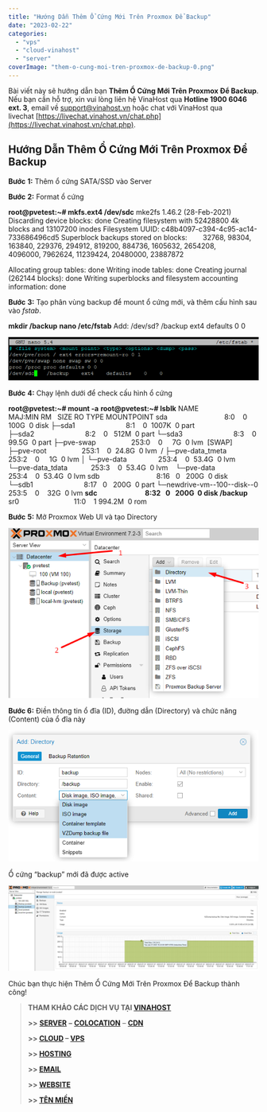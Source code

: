 ```yaml
---
title: "Hướng Dẫn Thêm Ổ Cứng Mới Trên Proxmox Để Backup"
date: "2023-02-22"
categories: 
  - "vps"
  - "cloud-vinahost"
  - "server"
coverImage: "them-o-cung-moi-tren-proxmox-de-backup-0.png"
---
```


Bài viết này sẽ hướng dẫn bạn **Thêm Ổ Cứng Mới Trên Proxmox Để Backup**. Nếu bạn cần hỗ trợ, xin vui lòng liên hệ VinaHost qua **Hotline 1900 6046 ext. 3**, email về [support@vinahost.vn](mailto:support@vinahost.vn) hoặc chat với VinaHost qua livechat [https://livechat.vinahost.vn/chat.php](https://livechat.vinahost.vn/chat.php).

## Hướng Dẫn Thêm Ổ Cứng Mới Trên Proxmox Để Backup

**B****ư****ớc** **1:** Thêm ổ cứng SATA/SSD vào Server

**B****ư****ớc** **2:** Format ổ cứng

**root@pvetest:~# mkfs.ext4 /dev/sdc**
mke2fs 1.46.2 (28-Feb-2021)
Discarding device blocks: done
Creating filesystem with 52428800 4k blocks and 13107200 inodes
Filesystem UUID: c48b4097-c394-4c95-ac14-733686496cd5
Superblock backups stored on blocks:
        32768, 98304, 163840, 229376, 294912, 819200, 884736, 1605632, 2654208,
        4096000, 7962624, 11239424, 20480000, 23887872

Allocating group tables: done
Writing inode tables: done
Creating journal (262144 blocks): done
Writing superblocks and filesystem accounting information: done

**B****ư****ớc** **3:** Tạo phân vùng backup để mount ổ cứng mới, và thêm cấu hình sau vào _fstab_.

**mkdir /backup**
**nano /etc/fstab**
Add: /dev/sd? /backup ext4 defaults 0 0

![](images/them-o-cung-moi-tren-proxmox-de-backup-1.png)

**B****ư****ớc** **4:** Chạy lệnh dưới để check cấu hình ổ cứng

**root@pvetest:~# mount -a**
**root@pvetest:~# lsblk**
NAME                          MAJ:MIN RM   SIZE RO TYPE MOUNTPOINT
sda                             8:0    0   100G  0 disk
├─sda1                          8:1    0  1007K  0 part
├─sda2                          8:2    0   512M  0 part
└─sda3                          8:3    0  99.5G  0 part
  ├─pve-swap                  253:0    0     7G  0 lvm  \[SWAP\]
  ├─pve-root                  253:1    0  24.8G  0 lvm  /
  ├─pve-data\_tmeta            253:2    0     1G  0 lvm
  │ └─pve-data                253:4    0  53.4G  0 lvm
  └─pve-data\_tdata            253:3    0  53.4G  0 lvm
    └─pve-data                253:4    0  53.4G  0 lvm
sdb                             8:16   0   200G  0 disk
└─sdb1                          8:17   0   200G  0 part
  └─newdrive-vm--100--disk--0 253:5    0    32G  0 lvm
**sdc                             8:32   0   200G  0 disk /backup**
sr0                            11:0    1 994.2M  0 rom

**B****ư****ớc** **5:** Mở Proxmox Web UI và tạo Directory

![](images/them-o-cung-moi-tren-proxmox-de-backup-2.png)

**Bước 6:** Điền thông tin ổ đĩa (ID), đường dẫn (Directory) và chức năng (Content) của ổ đĩa này

![](images/them-o-cung-moi-tren-proxmox-de-backup-3.png)

Ổ cứng “backup” mới đã được active

![Proxmox](images/them-o-cung-moi-tren-proxmox-de-backup-4.png)

Chúc bạn thực hiện Thêm Ổ Cứng Mới Trên Proxmox Để Backup thành công!

> **THAM KHẢO CÁC DỊCH VỤ TẠI [VINAHOST](https://vinahost.vn/)**
> 
> **\>>** [**SERVER**](https://vinahost.vn/thue-may-chu-rieng/) **–** [**COLOCATION**](https://vinahost.vn/colocation.html) – [**CDN**](https://vinahost.vn/dich-vu-cdn-chuyen-nghiep)
> 
> **\>> [CLOUD](https://vinahost.vn/cloud-server-gia-re/) – [VPS](https://vinahost.vn/vps-ssd-chuyen-nghiep/)**
> 
> **\>> [HOSTING](https://vinahost.vn/wordpress-hosting)**
> 
> **\>> [EMAIL](https://vinahost.vn/email-hosting)**
> 
> **\>> [WEBSITE](http://vinawebsite.vn/)**
> 
> **\>> [TÊN MIỀN](https://vinahost.vn/ten-mien-gia-re/)**
